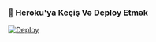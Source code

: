### 🚀 Heroku'ya Keçiş Və Deploy Etmək
[![Deploy](https://www.herokucdn.com/deploy/button.svg)](https://heroku.com/deploy?template=https://github.com/RowLyn/Rowlyntaggerbot)
